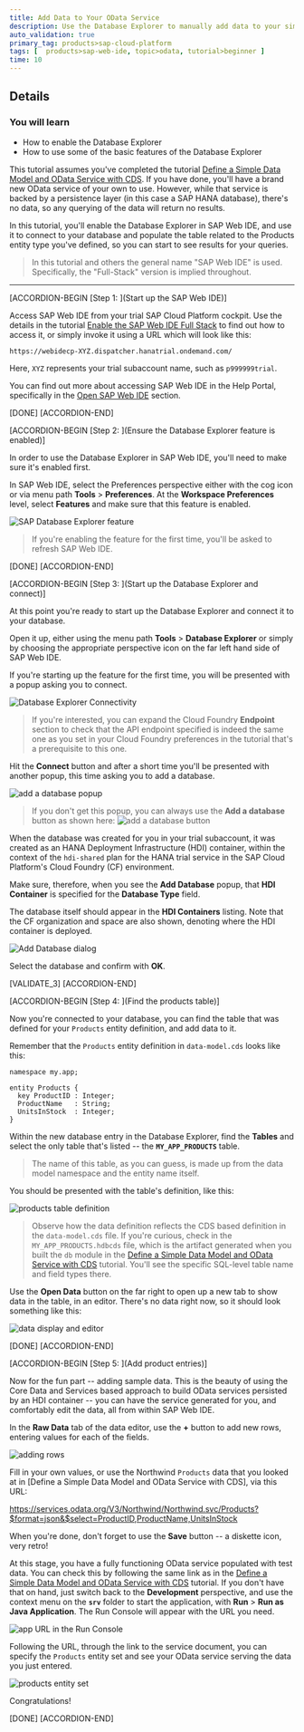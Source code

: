 ```yaml
---
title: Add Data to Your OData Service
description: Use the Database Explorer to manually add data to your simple OData service.
auto_validation: true
primary_tag: products>sap-cloud-platform
tags: [  products>sap-web-ide, topic>odata, tutorial>beginner ]
time: 10
---
```


## Details
### You will learn
- How to enable the Database Explorer
- How to use some of the basic features of the Database Explorer

This tutorial assumes you've completed the tutorial [Define a Simple Data Model and OData Service with CDS](https://www.sap.com/developer/tutorials/odata-05-data-model-service.html). If you have done, you'll have a brand new OData service of your own to use. However, while that service is backed by a persistence layer (in this case a SAP HANA database), there's no data, so any querying of the data will return no results.

In this tutorial, you'll enable the Database Explorer in SAP Web IDE, and use it to connect to your database and populate the table related to the Products entity type you've defined, so you can start to see results for your queries.

> In this tutorial and others the general name "SAP Web IDE" is used. Specifically, the "Full-Stack" version is implied throughout.

---

[ACCORDION-BEGIN [Step 1: ](Start up the SAP Web IDE)]

Access SAP Web IDE from your trial SAP Cloud Platform cockpit. Use the details in the tutorial [Enable the SAP Web IDE Full Stack](https://www.sap.com/developer/tutorials/webide-multi-cloud.html) to find out how to access it, or simply invoke it using a URL which will look like this:

`https://webidecp-XYZ.dispatcher.hanatrial.ondemand.com/`

Here, `XYZ` represents your trial subaccount name, such as `p999999trial`.

You can find out more about accessing SAP Web IDE in the Help Portal, specifically in the [Open SAP Web IDE](https://help.sap.com/viewer/825270ffffe74d9f988a0f0066ad59f0/CF/en-US/51321a804b1a4935b0ab7255447f5f84.html) section.

[DONE]
[ACCORDION-END]

[ACCORDION-BEGIN [Step 2: ](Ensure the Database Explorer feature is enabled)]

In order to use the Database Explorer in SAP Web IDE, you'll need to make sure it's enabled first.

In SAP Web IDE, select the Preferences perspective either with the cog icon or via menu path **Tools** > **Preferences**. At the **Workspace Preferences** level, select **Features** and make sure that this feature is enabled.

![SAP Database Explorer feature](sap-hana-database-explorer-feature.png)

> If you're enabling the feature for the first time, you'll be asked to refresh SAP Web IDE.

[DONE]
[ACCORDION-END]

[ACCORDION-BEGIN [Step 3: ](Start up the Database Explorer and connect)]

At this point you're ready to start up the Database Explorer and connect it to your database.

Open it up, either using the menu path **Tools** > **Database Explorer** or simply by choosing the appropriate perspective icon on the far left hand side of SAP Web IDE.

If you're starting up the feature for the first time, you will be presented with a popup asking you to connect.

![Database Explorer Connectivity](database-explorer-connectivity.png)

> If you're interested, you can expand the Cloud Foundry **Endpoint** section to check that the API endpoint specified is indeed the same one as you set in your Cloud Foundry preferences in the tutorial that's a prerequisite to this one.

Hit the **Connect** button and after a short time you'll be presented with another popup, this time asking you to add a database.

![add a database popup](add-a-database-popup.png)

> If you don't get this popup, you can always use the **Add a database** button as shown here:
> ![add a database button](add-a-database-button.png)

When the database was created for you in your trial subaccount, it was created as an HANA Deployment Infrastructure (HDI) container, within the context of the `hdi-shared` plan for the HANA trial service in the SAP Cloud Platform's Cloud Foundry (CF) environment.

Make sure, therefore, when you see the **Add Database** popup, that **HDI Container** is specified for the **Database Type** field.

The database itself should appear in the **HDI Containers** listing. Note that the CF organization and space are also shown, denoting where the HDI container is deployed.

![Add Database dialog](add-database-dialog.png)

Select the database and confirm with **OK**.

[VALIDATE_3]
[ACCORDION-END]

[ACCORDION-BEGIN [Step 4: ](Find the products table)]

Now you're connected to your database, you can find the table that was defined for your `Products` entity definition, and add data to it.

Remember that the `Products` entity definition in `data-model.cds` looks like this:

```
namespace my.app;

entity Products {
  key ProductID : Integer;
  ProductName   : String;
  UnitsInStock  : Integer;
}
```

Within the new database entry in the Database Explorer, find the **Tables** and select the only table that's listed -- the **`MY_APP_PRODUCTS`** table.

> The name of this table, as you can guess, is made up from the data model namespace and the entity name itself.

You should be presented with the table's definition, like this:

![products table definition](products-table-definition.png)

> Observe how the data definition reflects the CDS based definition in the `data-model.cds` file. If you're curious, check in the `MY_APP_PRODUCTS.hdbcds` file, which is the artifact generated when you built the `db` module in the [Define a Simple Data Model and OData Service with CDS](https://www.sap.com/developer/tutorials/odata-05-data-model-service.html) tutorial. You'll see the specific SQL-level table name and field types there.

Use the **Open Data** button on the far right to open up a new tab to show data in the table, in an editor. There's no data right now, so it should look something like this:

![data display and editor](data-display-and-editor.png)

[DONE]
[ACCORDION-END]


[ACCORDION-BEGIN [Step 5: ](Add product entries)]

Now for the fun part -- adding sample data. This is the beauty of using the Core Data and Services based approach to build OData services persisted by an HDI container -- you can have the service generated for you, and comfortably edit the data, all from within SAP Web IDE.

In the **Raw Data** tab of the data editor, use the **+** button to add new rows, entering values for each of the fields.

![adding rows](adding-rows.png)

Fill in your own values, or use the Northwind `Products` data that you looked at in [Define a Simple Data Model and OData Service with CDS], via this URL:

<https://services.odata.org/V3/Northwind/Northwind.svc/Products?$format=json&$select=ProductID,ProductName,UnitsInStock>

When you're done, don't forget to use the **Save** button -- a diskette icon, very retro!

At this stage, you have a fully functioning OData service populated with test data. You can check this by following the same link as in the [Define a Simple Data Model and OData Service with CDS](https://www.sap.com/developer/tutorials/odata-05-data-model-service.html) tutorial. If you don't have that on hand, just switch back to the **Development** perspective, and use the context menu on the **`srv`** folder to start the application, with **Run** > **Run as Java Application**. The Run Console will appear with the URL you need.

![app URL in the Run Console](app-url-in-run-console.png)

Following the URL, through the link to the service document, you can specify the `Products` entity set and see your OData service serving the data you just entered.

![products entity set](products.png)

Congratulations!

[DONE]
[ACCORDION-END]

